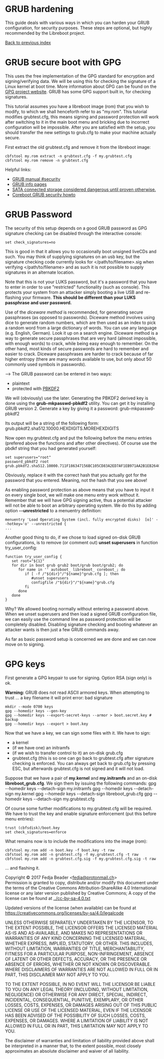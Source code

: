 
GRUB hardening
==============

This guide deals with various ways in which you can harden your GRUB
configuration, for security purposes. These steps are optional, but
highly recommended by the Libreboot project.

[Back to previous index](./)



GRUB secure boot with GPG
=========================

This uses the free implementation of the GPG standard for encryption and
signing/verifying data. We will be using this for checking the signature
of a Linux kernel at boot time. More information about GPG can be found
on the [GPG project website](https://www.gnu.org/software/gnupg/). GRUB
has some GPG support built in, for checking signatures.

This tutorial assumes you have a libreboot image (rom) that you wish to
modify, to which we shall henceforth refer to as "my.rom". This
tutorial modifies grubtest.cfg, this means signing and password
protection will work after switching to it in the main boot menu and
bricking due to incorrect configuration will be impossible. After you
are satisfied with the setup, you should transfer the new settings to
grub.cfg to make your machine actually secure.

First extract the old grubtest.cfg and remove it from the libreboot
image:

    cbfstool my.rom extract -n grubtest.cfg -f my.grubtest.cfg
    cbfstool my.rom remove -n grubtest.cfg

Helpful links:

-   [GRUB manual
    \#security](https://www.gnu.org/software/grub/manual/html_node/Security.html#Security)
-   [GRUB info
    pages](http://git.savannah.gnu.org/cgit/grub.git/tree/docs/grub.texi)
-   [SATA connected storage considered dangerous until proven
    otherwise.](https://libreboot.org/faq/#firmware-hddssd)
-   [Coreboot GRUB security
    howto](https://www.coreboot.org/GRUB2#Security)



GRUB Password
=============

The security of this setup depends on a good GRUB password as GPG
signature checking can be disabled through the interactive console:

    set check_signatures=no

This is good in that it allows you to occasionally boot unsigned liveCDs
and such. You may think of supplying signatures on an usb key, but the
signature checking code currently looks for
&lt;/path/to/filename&gt;.sig when verifying &lt;/path/to/filename&gt;
and as such it is not possible to supply signatures in an alternate
location.

Note that this is not your LUKS password, but it's a password that you
have to enter in order to use "restricted" functionality (such as
console). This protects your system from an attacker simply booting a
live USB and re-flashing your firmware. **This should be different than
your LUKS passphrase and user password.**

Use of the *diceware method* is recommended, for generating secure
passphrases (as opposed to passwords). Diceware method involves using
dice to generate random numbers, which are then used as an index to pick
a random word from a large dictionary of words. You can use any language
(e.g. English, German). Look it up on a search engine. Diceware method
is a way to generate secure passphrases that are very hard (almost
impossible, with enough words) to crack, while being easy enough to
remember. On the other hand, most kinds of secure passwords are hard to
remember and easier to crack. Diceware passphrases are harder to crack
because of far higher entropy (there are many words available to use,
but only about 50 commonly used symbols in pass*words*).

\--&gt;
The GRUB password can be entered in two ways:

-   plaintext
-   protected with [PBKDF2](https://en.wikipedia.org/wiki/Pbkdf2)

We will (obviously) use the later. Generating the PBKDF2 derived key is
done using the **grub-mkpasswd-pbkdf2** utility. You can get it by
installing GRUB version 2. Generate a key by giving it a password:
    grub-mkpasswd-pbkdf2

Its output will be a string of the following form:
grub.pbkdf2.sha512.10000.HEXDIGITS.MOREHEXDIGITS

Now open my.grubtest.cfg and put the following before the menu entries
(prefered above the functions and after other directives). Of course use
the pbdkf string that you had generated yourself:

    set superusers="root"
    password_pbkdf2 root grub.pbkdf2.sha512.10000.711F186347156BC105CD83A2ED7AF1EB971AA2B1EB2640172F34B0DEFFC97E654AF48E5F0C3B7622502B76458DA494270CC0EA6504411D676E6752FD1651E749.8DD11178EB8D1F633308FD8FCC64D0B243F949B9B99CCEADE2ECA11657A757D22025986B0FA116F1D5191E0A22677674C994EDBFADE62240E9D161688266A711

Obviously, replace it with the correct hash that you actually got for
the password that you entered. Meaning, not the hash that you see above!

As enabling password protection as above means that you have to input it
on every single boot, we will make one menu entry work without it.
Remember that we will have GPG signing active, thus a potential attacker
will not be able to boot an arbitrary operating system. We do this by
adding option **\--unrestricted** to a menuentry definition:

    menuentry 'Load Operating System (incl. fully encrypted disks)  [o]' --hotkey='o' --unrestricted {
    ...

Another good thing to do, if we chose to load signed on-disk GRUB
configurations, is to remove (or comment out) **unset superusers** in
function try\_user\_config:

    function try_user_config {
       set root="${1}"
       for dir in boot grub grub2 boot/grub boot/grub2; do
          for name in '' autoboot_ libreboot_ coreboot_; do
             if [ -f /"${dir}"/"${name}"grub.cfg ]; then
                #unset superusers
                configfile /"${dir}"/"${name}"grub.cfg
             fi
          done
       done
    }

Why? We allowed booting normally without entering a password above. When
we unset superusers and then load a signed GRUB configuration file, we
can easily use the command line as password protection will be
completely disabled. Disabling signature checking and booting whatever
an attacker wants is then just a few GRUB commands away.

As far as basic password setup is concerned we are done and we can now
move on to signing.



GPG keys
========

First generate a GPG keypair to use for signing. Option RSA (sign only)
is ok.

**Warning:** GRUB does not read ASCII armored keys. When attempting to
trust \... a key filename it will print error: bad signature

    mkdir --mode 0700 keys
    gpg --homedir keys --gen-key
    gpg --homedir keys --export-secret-keys --armor > boot.secret.key # backup
    gpg --homedir keys --export > boot.key

Now that we have a key, we can sign some files with it. We have to sign:

-   a kernel
-   (if we have one) an initramfs
-   (if we wish to transfer control to it) an on-disk grub.cfg
-   grubtest.cfg (this is so one can go back to grubtest.cfg after
    signature checking is enforced. You can always get back to grub.cfg
    by pressing ESC, but afterwards grubtest.cfg is not signed and it
    will not load.

Suppose that we have a pair of **my.kernel** and **my.initramfs** and an
on-disk **libreboot\_grub.cfg**. We sign them by issuing the following
commands:
    gpg --homedir keys --detach-sign my.initramfs
    gpg --homedir keys --detach-sign my.kernel
    gpg --homedir keys --detach-sign libreboot_grub.cfg
    gpg --homedir keys --detach-sign my.grubtest.cfg

Of course some further modifications to my.grubtest.cfg will be
required. We have to trust the key and enable signature enforcement (put
this before menu entries):

    trust (cbfsdisk)/boot.key
    set check_signatures=enforce

What remains now is to include the modifications into the image (rom):

    cbfstool my.rom add -n boot.key -f boot.key -t raw
    cbfstool my.rom add -n grubtest.cfg -f my.grubtest.cfg -t raw
    cbfstool my.rom add -n grubtest.cfg.sig -f my.grubtest.cfg.sig -t raw

\... and flashing it.



Copyright © 2017 Fedja Beader &lt;fedja@protonmail.ch&gt;\
Permission is granted to copy, distribute and/or modify this document
under the terms of the Creative Commons Attribution-ShareAlike 4.0
International license or any later version published by Creative
Commons; A copy of the license can be found at
[../cc-by-sa-4.0.txt](../cc-by-sa-4.0.txt)

Updated versions of the license (when available) can be found at
<https://creativecommons.org/licenses/by-sa/4.0/legalcode>

UNLESS OTHERWISE SEPARATELY UNDERTAKEN BY THE LICENSOR, TO THE EXTENT
POSSIBLE, THE LICENSOR OFFERS THE LICENSED MATERIAL AS-IS AND
AS-AVAILABLE, AND MAKES NO REPRESENTATIONS OR WARRANTIES OF ANY KIND
CONCERNING THE LICENSED MATERIAL, WHETHER EXPRESS, IMPLIED, STATUTORY,
OR OTHER. THIS INCLUDES, WITHOUT LIMITATION, WARRANTIES OF TITLE,
MERCHANTABILITY, FITNESS FOR A PARTICULAR PURPOSE, NON-INFRINGEMENT,
ABSENCE OF LATENT OR OTHER DEFECTS, ACCURACY, OR THE PRESENCE OR ABSENCE
OF ERRORS, WHETHER OR NOT KNOWN OR DISCOVERABLE. WHERE DISCLAIMERS OF
WARRANTIES ARE NOT ALLOWED IN FULL OR IN PART, THIS DISCLAIMER MAY NOT
APPLY TO YOU.

TO THE EXTENT POSSIBLE, IN NO EVENT WILL THE LICENSOR BE LIABLE TO YOU
ON ANY LEGAL THEORY (INCLUDING, WITHOUT LIMITATION, NEGLIGENCE) OR
OTHERWISE FOR ANY DIRECT, SPECIAL, INDIRECT, INCIDENTAL, CONSEQUENTIAL,
PUNITIVE, EXEMPLARY, OR OTHER LOSSES, COSTS, EXPENSES, OR DAMAGES
ARISING OUT OF THIS PUBLIC LICENSE OR USE OF THE LICENSED MATERIAL, EVEN
IF THE LICENSOR HAS BEEN ADVISED OF THE POSSIBILITY OF SUCH LOSSES,
COSTS, EXPENSES, OR DAMAGES. WHERE A LIMITATION OF LIABILITY IS NOT
ALLOWED IN FULL OR IN PART, THIS LIMITATION MAY NOT APPLY TO YOU.

The disclaimer of warranties and limitation of liability provided above
shall be interpreted in a manner that, to the extent possible, most
closely approximates an absolute disclaimer and waiver of all liability.

